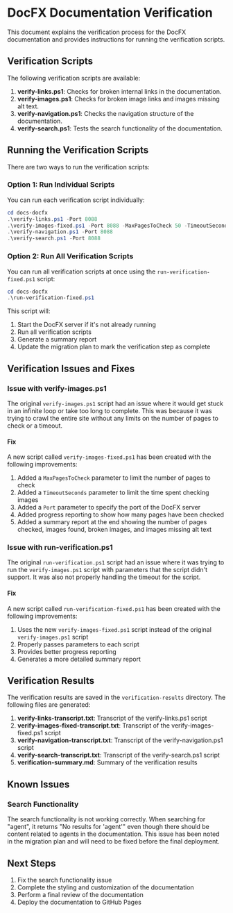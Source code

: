 # DocFX Documentation Verification

This document explains the verification process for the DocFX documentation and provides instructions for running the verification scripts.

## Verification Scripts

The following verification scripts are available:

1. **verify-links.ps1**: Checks for broken internal links in the documentation.
2. **verify-images.ps1**: Checks for broken image links and images missing alt text.
3. **verify-navigation.ps1**: Checks the navigation structure of the documentation.
4. **verify-search.ps1**: Tests the search functionality of the documentation.

## Running the Verification Scripts

There are two ways to run the verification scripts:

### Option 1: Run Individual Scripts

You can run each verification script individually:

```powershell
cd docs-docfx
.\verify-links.ps1 -Port 8088
.\verify-images-fixed.ps1 -Port 8088 -MaxPagesToCheck 50 -TimeoutSeconds 60
.\verify-navigation.ps1 -Port 8088
.\verify-search.ps1 -Port 8088
```

### Option 2: Run All Verification Scripts

You can run all verification scripts at once using the `run-verification-fixed.ps1` script:

```powershell
cd docs-docfx
.\run-verification-fixed.ps1
```

This script will:

1. Start the DocFX server if it's not already running
2. Run all verification scripts
3. Generate a summary report
4. Update the migration plan to mark the verification step as complete

## Verification Issues and Fixes

### Issue with verify-images.ps1

The original `verify-images.ps1` script had an issue where it would get stuck in an infinite loop or take too long to complete. This was because it was trying to crawl the entire site without any limits on the number of pages to check or a timeout.

#### Fix

A new script called `verify-images-fixed.ps1` has been created with the following improvements:

1. Added a `MaxPagesToCheck` parameter to limit the number of pages to check
2. Added a `TimeoutSeconds` parameter to limit the time spent checking images
3. Added a `Port` parameter to specify the port of the DocFX server
4. Added progress reporting to show how many pages have been checked
5. Added a summary report at the end showing the number of pages checked, images found, broken images, and images missing alt text

### Issue with run-verification.ps1

The original `run-verification.ps1` script had an issue where it was trying to run the `verify-images.ps1` script with parameters that the script didn't support. It was also not properly handling the timeout for the script.

#### Fix

A new script called `run-verification-fixed.ps1` has been created with the following improvements:

1. Uses the new `verify-images-fixed.ps1` script instead of the original `verify-images.ps1` script
2. Properly passes parameters to each script
3. Provides better progress reporting
4. Generates a more detailed summary report

## Verification Results

The verification results are saved in the `verification-results` directory. The following files are generated:

1. **verify-links-transcript.txt**: Transcript of the verify-links.ps1 script
2. **verify-images-fixed-transcript.txt**: Transcript of the verify-images-fixed.ps1 script
3. **verify-navigation-transcript.txt**: Transcript of the verify-navigation.ps1 script
4. **verify-search-transcript.txt**: Transcript of the verify-search.ps1 script
5. **verification-summary.md**: Summary of the verification results

## Known Issues

### Search Functionality

The search functionality is not working correctly. When searching for "agent", it returns "No results for 'agent'" even though there should be content related to agents in the documentation. This issue has been noted in the migration plan and will need to be fixed before the final deployment.

## Next Steps

1. Fix the search functionality issue
2. Complete the styling and customization of the documentation
3. Perform a final review of the documentation
4. Deploy the documentation to GitHub Pages
